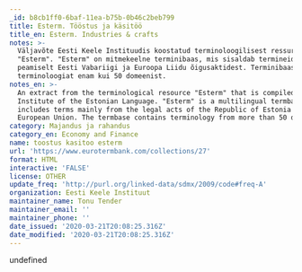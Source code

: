 ```yaml
---
_id: b8cb1ff0-6baf-11ea-b75b-0b46c2beb799
title: Esterm. Tööstus ja käsitöö
title_en: Esterm. Industries & crafts
notes: >-
  Väljavõte Eesti Keele Instituudis koostatud terminoloogilisest ressursist
  "Esterm". "Esterm" on mitmekeelne terminibaas, mis sisaldab termineid
  peamiselt Eesti Vabariigi ja Euroopa Liidu õigusaktidest. Terminibaas sisaldab
  terminoloogiat enam kui 50 domeenist.
notes_en: >-
  An extract from the terminological resource "Esterm" that is compiled in the
  Institute of the Estonian Language. "Esterm" is a multilingual termbase which
  includes terms mainly from the legal acts of the Republic of Estonia and the
  European Union. The termbase contains terminology from more than 50 domains.
category: Majandus ja rahandus
category_en: Economy and Finance
name: toostus kasitoo esterm
url: 'https://www.eurotermbank.com/collections/27'
format: HTML
interactive: 'FALSE'
license: OTHER
update_freq: 'http://purl.org/linked-data/sdmx/2009/code#freq-A'
organization: Eesti Keele Instituut
maintainer_name: Tonu Tender
maintainer_email: ''
maintainer_phone: ''
date_issued: '2020-03-21T20:08:25.316Z'
date_modified: '2020-03-21T20:08:25.316Z'
---
```

undefined
